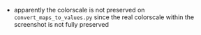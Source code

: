 - apparently the colorscale is not preserved on `convert_maps_to_values.py` since the real colorscale within the screenshot is not fully preserved
